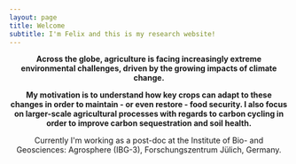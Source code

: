 ```yaml
---
layout: page
title: Welcome
subtitle: I'm Felix and this is my research website!
---
```


<p style="text-align: center;">
<strong>Across the globe, agriculture is facing increasingly extreme environmental challenges, driven by the growing impacts of climate change.</strong>
</p>

<p style="text-align: center;">
<strong>My motivation is to understand how key crops can adapt to these changes in order to maintain - or even restore - food security. I also focus on larger-scale agricultural processes with regards to carbon cycling in order to improve carbon sequestration and soil health.</strong>
</p>

<p style="text-align: center;">
Currently I'm working as a post-doc at the Institute of Bio- and Geosciences: Agrosphere (IBG-3), Forschungszentrum Jülich, Germany.
</p>